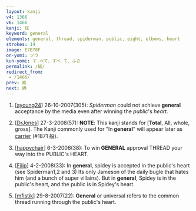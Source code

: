 ```yaml
---
layout: kanji
v4: 1366
v6: 1466
kanji: 総
keyword: general
elements: general, thread, spiderman, public, eight, elbows, heart
strokes: 14
image: E7B78F
on-yomi: ソウ
kun-yomi: す.べて、すべ.て、ふさ
permalink: /総/
redirect_from:
 - /1466/
prev: 索
next: 綿
---
```


1) [<a href="http://kanji.koohii.com/profile/ayoung24">ayoung24</a>] 26-10-2007(305): <em>Spiderman</em> could not achieve<strong> general</strong> acceptance by the media even after winning the <em>public</em>&#039;s <em>heart</em>.

2) [<a href="http://kanji.koohii.com/profile/DrJones">DrJones</a>] 27-3-2008(57): <strong>NOTE</strong>: This kanji stands for [<strong>Total</strong>, All, whole, gross]. The Kanji commonly used for &quot;In<strong> general</strong>&quot; will appear later as <a href="../v4/1871.html">carrier</a> (#1871 般).

3) [<a href="http://kanji.koohii.com/profile/happychair">happychair</a>] 6-3-2006(38): To win<strong> GENERAL</strong> approval THREAD your way into the PUBLIC&#039;s HEART.

4) [<a href="http://kanji.koohii.com/profile/Filip">Filip</a>] 4-2-2008(33): In <strong>general</strong>, spidey is accepted in the public&#039;s heart (see Spiderman1,2 and 3) Its only Jameson of the daily bugle that hates him (and a bunch of super villains). But in <strong>general</strong>, Spidey is in the public&#039;s heart, and the public is in Spidey&#039;s heart.

5) [<a href="http://kanji.koohii.com/profile/mfistik">mfistik</a>] 29-8-2007(22): <strong>General</strong> or universal refers to the common thread running through the public&#039;s heart.

